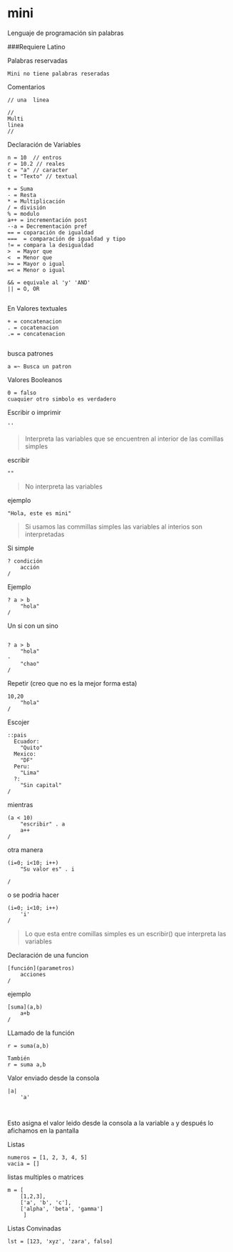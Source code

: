 # mini
Lenguaje de programación sin palabras

###Requiere Latino

Palabras reservadas
```
Mini no tiene palabras reseradas

```




Comentarios
```
// una  linea

//
Multi 
linea
//
```
Declaración de Variables
```
n = 10  // entros
r = 10.2 // reales
c = "a" // caracter
t = "Texto" // textual 
```

```
+ = Suma
- = Resta
* = Multiplicación
/ = división
% = modulo
a++ = incrementación post
--a = Decrementación pref
== = coparación de igualdad
===  = comparación de igualdad y tipo
!= = compara la desigualdad
>  = Mayor que
<  = Menor que 
>= = Mayor o igual 
=< = Menor o igual

&& = equivale al 'y' 'AND'
|| = O, OR 
 
```

 En Valores textuales
```
+ = concatenacion
. = cocatenacion
.= = concatenacion
 
```

busca patrones
```
a =~ Busca un patron

```




Valores Booleanos
```
0 = falso
cuaquier otro simbolo es verdadero

```
Escribir o imprimir
```
''
```
> Interpreta las variables que se encuentren al interior de las comillas simples

escribir
```
"" 
```
> No interpreta las variables

ejemplo 
```
"Hola, este es mini"

```
> Si usamos las commillas simples las variables al interios son interpretadas 


Si simple
```
? condición
	acción
/ 
```
Ejemplo
```
? a > b 
	"hola"
/
```


Un si con un sino 

```

? a > b 
	"hola"
-
	"chao"
/
```
Repetir (creo que no es la mejor forma esta)

```
10,20
	"hola"
/
```

Escojer
```
::pais
  Ecuador:
	"Quito"
  Mexico:
	"DF"
  Peru:
  	"Lima"
  ?:
	"Sin capital"	
/
```
mientras

```
(a < 10)
	"escribir" . a
	a++
/
```
otra manera 
```
(i=0; i<10; i++)
	"Su valor es" . i
	
/

```
o se podria hacer 
```
(i=0; i<10; i++)
	'i'	
/
```
>Lo que esta entre comillas simples es un escribir() que interpreta las variables




Declaración de una funcion

```
[función](parametros)
	acciones
/

```

ejemplo 
```
[suma](a,b)
	a+b
/
```
LLamado de la función 
```
r = suma(a,b)

También
r = suma a,b

```

Valor enviado desde la consola
```
|a|
	'a'

	
```
Esto asigna el valor leido desde la consola a la variable ```a``` y después lo afichamos en la pantalla	


Listas

```
numeros = [1, 2, 3, 4, 5]
vacia = []

```

listas multiples o matrices
```
m = [
	[1,2,3],
	['a', 'b', 'c'],
	['alpha', 'beta', 'gamma']
     ]
```
Listas Convinadas
```
lst = [123, 'xyz', 'zara', falso]
```
















	
